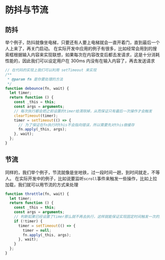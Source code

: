 # 防抖与节流

## 防抖

举个例子，防抖就像坐电梯，只要还有人要上电梯就会一直开着门，直到最后一个人上来了，再关门启动。
在实际开发中应用的例子有很多，比如经常会用到的搜索框根据输入内容来实现联想，如果每次在内容改变后都去发请求，这是十分消耗性能的，因此我们可以设定用户在 300ms 内没有在输入内容了，再去发送请求

```javascript
// 在代码的实现上我们可以利用 setTimeout 来实现
/**
 * @param fn 是你要处理的方法
 */
function debounce(fn, wait) {
  let timer;
  return function () {
    const _this = this;
    const args = arguments;
    // 每次执行都会把之前设置的timer给清除掉，从而保证只有最后一次操作才会触发
    clearTimeout(timer);
    timer = setTimeout(() => {
      // 为了保证在fn执行时this不会指向错误，所以需要先对this做缓存
      fn.apply(_this, args);
    }, wait);
  };
}
```

## 节流

同样的，我们举个例子，节流就像是坐地铁，过一段时间一趟，到时间就走，不等人。
在实际开发中的例子，比如说要监听`scroll`事件来触发一些操作，比如上拉加载，我们就可以用节流的方式来处理

```javascript
function throttle(fn, wait) {
  let timer;
  return function () {
    const _this = this;
    const args = arguments;
    // 判断如果已经设置了timer那么就不再去执行，这样就能保证实现固定时间触发一次的效果
    if (!timer) {
      timer = setTimeout(() => {
        timer = null;
        fn.apply(_this, args);
      }, wait);
    }
  };
}
```
